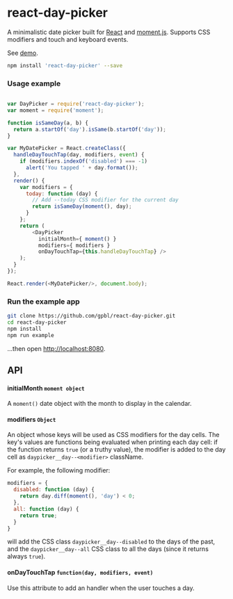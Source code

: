 # react-day-picker

A minimalistic date picker built for [React](facebook.github.io/react/) and [moment.js](http://www.momentjs.com). Supports CSS modifiers and touch and keyboard events.

See [demo](http://www.gpbl.org/react-day-picker/).

```bash
npm install 'react-day-picker' --save
```

### Usage example

```js

var DayPicker = require('react-day-picker');
var moment = require('moment');

function isSameDay(a, b) {
  return a.startOf('day').isSame(b.startOf('day'));
}

var MyDatePicker = React.createClass({
  handleDayTouchTap(day, modifiers, event) {
    if (modifiers.indexOf('disabled') === -1)
      alert('You tapped ' + day.format());
  },
  render() {
    var modifiers = {
      today: function (day) {
        // Add --today CSS modifier for the current day
        return isSameDay(moment(), day);
      }
    };
    return (
        <DayPicker 
          initialMonth={ moment() } 
          modifiers={ modifiers } 
          onDayTouchTap={this.handleDayTouchTap} />
    );
  }
});

React.render(<MyDatePicker/>, document.body);

```

### Run the example app

```bash
git clone https://github.com/gpbl/react-day-picker.git
cd react-day-picker
npm install
npm run example
```

...then open [http://localhost:8080](http://localhost:8080).

## API

#### initialMonth `moment object`

A `moment()` date object with the month to display in the calendar.

#### modifiers `Object`

An object whose keys will be used as CSS modifiers for the day cells. The key's values are functions being evaluated when printing each day cell: if the function returns `true` (or a truthy value), the modifier is added to the day cell as `daypicker__day--<modifier>` className.

For example, the following modifier:

```js
modifiers = {
  disabled: function (day) {
    return day.diff(moment(), 'day') < 0;
  },
  all: function (day) {
    return true;
  }
}
```
will add the CSS class `daypicker__day--disabled` to the days of the past, and the `daypicker__day--all` CSS class to all the days (since it returns always `true`).

#### onDayTouchTap `function(day, modifiers, event)`

Use this attribute to add an handler when the user touches a day.